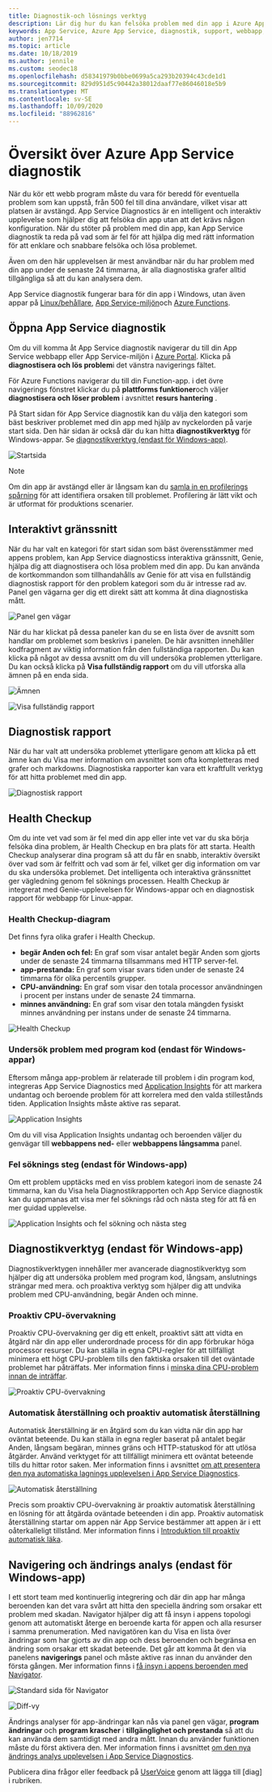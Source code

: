 ```yaml
---
title: Diagnostik-och lösnings verktyg
description: Lär dig hur du kan felsöka problem med din app i Azure App Service med diagnostik-och lösnings verktyget i Azure Portal.
keywords: App Service, Azure App Service, diagnostik, support, webbapp, fel sökning, självhjälp
author: jen7714
ms.topic: article
ms.date: 10/18/2019
ms.author: jennile
ms.custom: seodec18
ms.openlocfilehash: d58341979b0bbe0699a5ca293b20394c43cde1d1
ms.sourcegitcommit: 829d951d5c90442a38012daaf77e86046018e5b9
ms.translationtype: MT
ms.contentlocale: sv-SE
ms.lasthandoff: 10/09/2020
ms.locfileid: "88962816"
---
```

# <a name="azure-app-service-diagnostics-overview"></a>Översikt över Azure App Service diagnostik

När du kör ett webb program måste du vara för beredd för eventuella problem som kan uppstå, från 500 fel till dina användare, vilket visar att platsen är avstängd. App Service Diagnostics är en intelligent och interaktiv upplevelse som hjälper dig att felsöka din app utan att det krävs någon konfiguration. När du stöter på problem med din app, kan App Service diagnostik ta reda på vad som är fel för att hjälpa dig med rätt information för att enklare och snabbare felsöka och lösa problemet.

Även om den här upplevelsen är mest användbar när du har problem med din app under de senaste 24 timmarna, är alla diagnostiska grafer alltid tillgängliga så att du kan analysera dem.

App Service diagnostik fungerar bara för din app i Windows, utan även appar på [Linux/behållare](./overview.md#app-service-on-linux), [App Service-miljön](./environment/intro.md)och [Azure Functions](../azure-functions/functions-overview.md).

## <a name="open-app-service-diagnostics"></a>Öppna App Service diagnostik

Om du vill komma åt App Service diagnostik navigerar du till din App Service webbapp eller App Service-miljön i [Azure Portal](https://portal.azure.com). Klicka på **diagnostisera och lös problem**i det vänstra navigerings fältet.

För Azure Functions navigerar du till din Function-app. i det övre navigerings fönstret klickar du på **plattforms funktioner**och väljer **diagnostisera och löser problem** i avsnittet **resurs hantering** .

På Start sidan för App Service diagnostik kan du välja den kategori som bäst beskriver problemet med din app med hjälp av nyckelorden på varje start sida. Den här sidan är också där du kan hitta **diagnostikverktyg** för Windows-appar. Se [diagnostikverktyg (endast för Windows-app)](#diagnostic-tools-only-for-windows-app).

![Startsida](./media/app-service-diagnostics/app-service-diagnostics-homepage-1.png)

> [!NOTE]
> Om din app är avstängd eller är långsam kan du [samla in en profilerings spårning](https://azure.github.io/AppService/2018/06/06/App-Service-Diagnostics-Profiling-an-ASP.NET-Web-App-on-Azure-App-Service.html) för att identifiera orsaken till problemet. Profilering är lätt vikt och är utformat för produktions scenarier.
>

## <a name="interactive-interface"></a>Interaktivt gränssnitt

När du har valt en kategori för start sidan som bäst överensstämmer med appens problem, kan App Service diagnosticss interaktiva gränssnitt, Genie, hjälpa dig att diagnostisera och lösa problem med din app. Du kan använda de kortkommandon som tillhandahålls av Genie för att visa en fullständig diagnostisk rapport för den problem kategori som du är intresse rad av. Panel gen vägarna ger dig ett direkt sätt att komma åt dina diagnostiska mått.

![Panel gen vägar](./media/app-service-diagnostics/tile-shortcuts-2.png)

När du har klickat på dessa paneler kan du se en lista över de avsnitt som handlar om problemet som beskrivs i panelen. De här avsnitten innehåller kodfragment av viktig information från den fullständiga rapporten. Du kan klicka på något av dessa avsnitt om du vill undersöka problemen ytterligare. Du kan också klicka på **Visa fullständig rapport** om du vill utforska alla ämnen på en enda sida.

![Ämnen](./media/app-service-diagnostics/application-logs-insights-3.png)

![Visa fullständig rapport](./media/app-service-diagnostics/view-full-report-4.png)

## <a name="diagnostic-report"></a>Diagnostisk rapport

När du har valt att undersöka problemet ytterligare genom att klicka på ett ämne kan du Visa mer information om avsnittet som ofta kompletteras med grafer och markdowns. Diagnostiska rapporter kan vara ett kraftfullt verktyg för att hitta problemet med din app.

![Diagnostisk rapport](./media/app-service-diagnostics/full-diagnostic-report-5.png)

## <a name="health-checkup"></a>Health Checkup

Om du inte vet vad som är fel med din app eller inte vet var du ska börja felsöka dina problem, är Health Checkup en bra plats för att starta. Health Checkup analyserar dina program så att du får en snabb, interaktiv översikt över vad som är felfritt och vad som är fel, vilket ger dig information om var du ska undersöka problemet. Det intelligenta och interaktiva gränssnittet ger vägledning genom fel söknings processen. Health Checkup är integrerat med Genie-upplevelsen för Windows-appar och en diagnostisk rapport för webbapp för Linux-appar.

### <a name="health-checkup-graphs"></a>Health Checkup-diagram

Det finns fyra olika grafer i Health Checkup.

- **begär Anden och fel:** En graf som visar antalet begär Anden som gjorts under de senaste 24 timmarna tillsammans med HTTP server-fel.
- **app-prestanda:** En graf som visar svars tiden under de senaste 24 timmarna för olika percentils grupper.
- **CPU-användning:** En graf som visar den totala processor användningen i procent per instans under de senaste 24 timmarna.  
- **minnes användning:** En graf som visar den totala mängden fysiskt minnes användning per instans under de senaste 24 timmarna.

![Health Checkup](./media/app-service-diagnostics/health-checkup-6.png)

### <a name="investigate-application-code-issues-only-for-windows-app"></a>Undersök problem med program kod (endast för Windows-appar)

Eftersom många app-problem är relaterade till problem i din program kod, integreras App Service Diagnostics med [Application Insights](../azure-monitor/app/app-insights-overview.md) för att markera undantag och beroende problem för att korrelera med den valda stillestånds tiden. Application Insights måste aktive ras separat.

![Application Insights](./media/app-service-diagnostics/application-insights-7.png)

Om du vill visa Application Insights undantag och beroenden väljer du genvägar till **webbappens ned-** eller **webbappens långsamma** panel.

### <a name="troubleshooting-steps-only-for-windows-app"></a>Fel söknings steg (endast för Windows-app)

Om ett problem upptäcks med en viss problem kategori inom de senaste 24 timmarna, kan du Visa hela Diagnostikrapporten och App Service diagnostik kan du uppmanas att visa mer fel söknings råd och nästa steg för att få en mer guidad upplevelse.

![Application Insights och fel sökning och nästa steg](./media/app-service-diagnostics/troubleshooting-and-next-steps-8.png)

## <a name="diagnostic-tools-only-for-windows-app"></a>Diagnostikverktyg (endast för Windows-app)

Diagnostikverktygen innehåller mer avancerade diagnostikverktyg som hjälper dig att undersöka problem med program kod, långsam, anslutnings strängar med mera. och proaktiva verktyg som hjälper dig att undvika problem med CPU-användning, begär Anden och minne.

### <a name="proactive-cpu-monitoring"></a>Proaktiv CPU-övervakning

Proaktiv CPU-övervakning ger dig ett enkelt, proaktivt sätt att vidta en åtgärd när din app eller underordnade process för din app förbrukar höga processor resurser. Du kan ställa in egna CPU-regler för att tillfälligt minimera ett högt CPU-problem tills den faktiska orsaken till det oväntade problemet har påträffats. Mer information finns i [minska dina CPU-problem innan de inträffar](https://azure.github.io/AppService/2019/10/07/Mitigate-your-CPU-problems-before-they-even-happen.html).

![Proaktiv CPU-övervakning](./media/app-service-diagnostics/proactive-cpu-monitoring-9.png)

### <a name="auto-healing-and-proactive-auto-healing"></a>Automatisk återställning och proaktiv automatisk återställning

Automatisk återställning är en åtgärd som du kan vidta när din app har oväntat beteende. Du kan ställa in egna regler baserat på antalet begär Anden, långsam begäran, minnes gräns och HTTP-statuskod för att utlösa åtgärder. Använd verktyget för att tillfälligt minimera ett oväntat beteende tills du hittar rotor saken. Mer information finns i avsnittet [om att presentera den nya automatiska lagnings upplevelsen i App Service Diagnostics](https://azure.github.io/AppService/2018/09/10/Announcing-the-New-Auto-Healing-Experience-in-App-Service-Diagnostics.html).

![Automatisk återställning](./media/app-service-diagnostics/auto-healing-10.png)

Precis som proaktiv CPU-övervakning är proaktiv automatisk återställning en lösning för att åtgärda oväntade beteenden i din app. Proaktiv automatisk återställning startar om appen när App Service bestämmer att appen är i ett oåterkalleligt tillstånd. Mer information finns i [Introduktion till proaktiv automatisk läka](https://azure.github.io/AppService/2017/08/17/Introducing-Proactive-Auto-Heal.html).

## <a name="navigator-and-change-analysis-only-for-windows-app"></a>Navigering och ändrings analys (endast för Windows-app)

I ett stort team med kontinuerlig integrering och där din app har många beroenden kan det vara svårt att hitta den speciella ändring som orsakar ett problem med skadan. Navigator hjälper dig att få insyn i appens topologi genom att automatiskt återge en beroende karta för appen och alla resurser i samma prenumeration. Med navigatören kan du Visa en lista över ändringar som har gjorts av din app och dess beroenden och begränsa en ändring som orsakar ett skadat beteende. Det går att komma åt den via panelens **navigerings** panel och måste aktive ras innan du använder den första gången. Mer information finns i [få insyn i appens beroenden med Navigator](https://azure.github.io/AppService/2019/08/06/Bring-visibility-to-your-app-and-its-dependencies-with-Navigator.html).

![Standard sida för Navigator](./media/app-service-diagnostics/navigator-default-page-11.png)

![Diff-vy](./media/app-service-diagnostics/diff-view-12.png)

Ändrings analyser för app-ändringar kan nås via panel gen vägar, **program ändringar** och **program krascher** i **tillgänglighet och prestanda** så att du kan använda dem samtidigt med andra mått. Innan du använder funktionen måste du först aktivera den. Mer information finns i avsnittet [om den nya ändrings analys upplevelsen i App Service Diagnostics](https://azure.github.io/AppService/2019/05/07/Announcing-the-new-change-analysis-experience-in-App-Service-Diagnostics-Analysis.html).

Publicera dina frågor eller feedback på [UserVoice](https://feedback.azure.com/forums/169385-web-apps) genom att lägga till [diag] i rubriken.